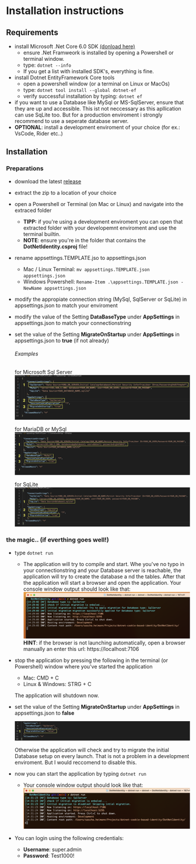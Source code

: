 # Installation instructions

## Requirements

* install Microsoft .Net Core 6.0 SDK [(donload here)](https://dotnet.microsoft.com/en-us/download/dotnet/6.0)
  - ensure .Net Framweork is installed by opening a Powershell or terminal window.
  - type: `dotnet --info`
  - If you get a list with installed SDK's, everything is fine.
* install Dotnet EntityFramework Core tools
  - open a powershell window (or a terminal on Linux or MacOs)
  - type: `dotnet tool install --global dotnet-ef`
  - verify successful installation by typing: `dotnet ef`
* if you want to use a Database like MySql or MS-SqlServer, ensure that they are up and accessible. This ist not neccessary as this apllication can use SqLite too.
  But for a production enviroment i strongly recommend to use a seperate database server.
* **OPTIONAL**: install a development enviroment of your choice (for ex.: VsCode, Rider etc..)

## Installation

### Preparations

* download the latest [release](https://github.com/madcoda9000/dotnet-cookie-based-identity/releases)
* extract the zip to a location of your choice
* open a Powershell or Terminal (on Mac or Linux) and navigate into the extraced folder
  - **TIPP:** if you're using a development enviroment you can open that extracted folder with your developemnt enviroment and use the terminal builtin.
  - **NOTE**: ensure you're in the folder that contains the **DotNetIdentity.csproj** file!
* rename appsettings.TEMPLATE.jso to appsettings.json
  - Mac / Linux Terminal: `mv appsettings.TEMPLATE.json appsettings.json`
  - Windows Powershell: `Rename-Item .\appsettings.TEMPLATE.json -NewName appsettings.json`
* modify the appropiate connection string (MySql, SqlServer or SqLite) in appsettings.json to match your enviroment
* modify the value of the Setting **DataBaseType** under **AppSettings** in appsettings.json to match your connectionstring
* set the value of the Setting **MigrateOnStartup** under **AppSettings** in appsettings.json to **true** (if not already)

  ###### Examples
  for Microsoft Sql Server
  ![SqlServer](Screenshots/sqlserver1.png)

  for MariaDB or MySql
  ![MySql](Screenshots/mysql1.png)

  for SqLite
  ![SqLite](Screenshots/sqlite1.png)



### the magic.. (if everthing goes well!)

* type `dotnet run`
  - The application will try to compile and start. Whe you've no typo in your connectionstring and your Database server is reachable, the application will try to create the database a  nd the tables. After that the application will start a browser and open the application.
  Your console window output should look like that:
   ![dotnet-run1](Screenshots/dotnet-run1.png)
  **HINT**: if the browser is not launching automatically, open a browser manually an enter this url: https://localhost:7106

* stop the application by pressing the following in the terminal (or Powershell) window where you've started the application
  - Mac: CMD + C
  - Linux & Windows: STRG + C

  The application will shutdown now.
* set the value of the Setting **MigrateOnStartup** under **AppSettings** in appsettings.json to **false**

  ![set to false](Screenshots/setMigToFalse.png)

  Otherwise the application will check and try to migrate the initial Database setup on every launch. That is not a problem in a development enviroment. But I would reccomend to disable this.
* now you can start the application by typing `dotnet run`
  - Your console window output should look like that:
   ![dotnet-run2](Screenshots/dotnet-run2.png)
* You can login using the following credentials:
  - **Username**: super.admin
  - **Password**: Test1000!


